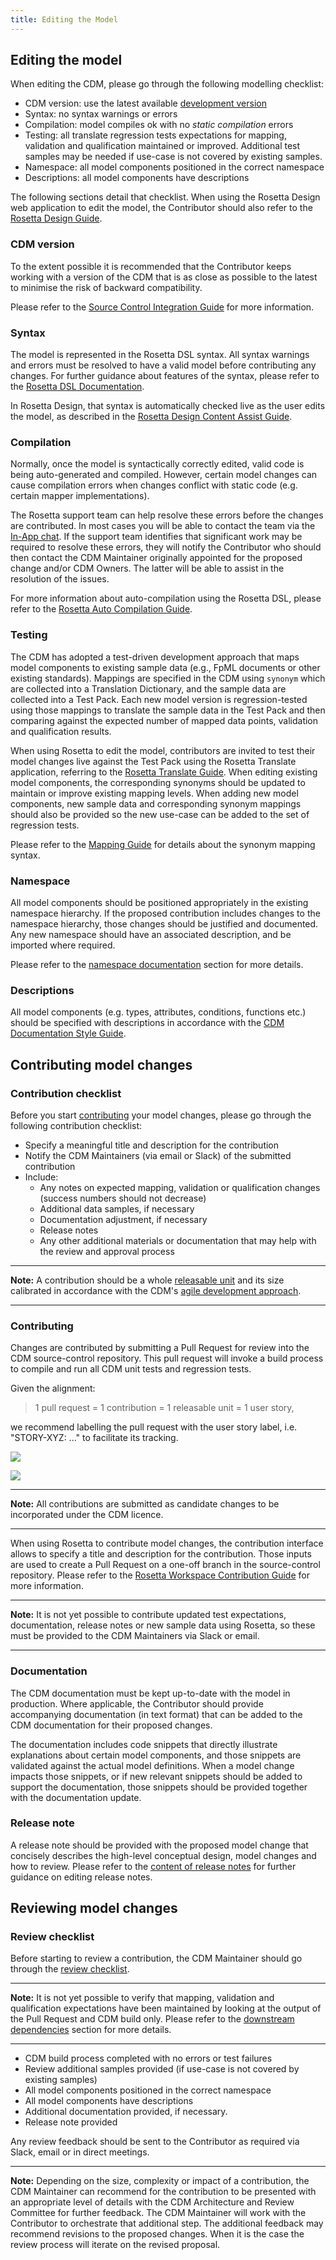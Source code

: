 ```yaml
---
title: Editing the Model
---
```


## Editing the model

When editing the CDM, please go through the following modelling
checklist:

-   CDM version: use the latest available [development
    version](versioning.md)
-   Syntax: no syntax warnings or errors
-   Compilation: model compiles ok with no *static compilation* errors
-   Testing: all translate regression tests expectations for mapping,
    validation and qualification maintained or improved. Additional test
    samples may be needed if use-case is not covered by existing
    samples.
-   Namespace: all model components positioned in the correct namespace
-   Descriptions: all model components have descriptions

The following sections detail that checklist. When using the Rosetta
Design web application to edit the model, the Contributor should also
refer to the [Rosetta Design Guide](https://docs.rosetta-technology.io/rosetta/rosetta-products/0-welcome-to-rosetta).

### CDM version

To the extent possible it is recommended that the Contributor keeps
working with a version of the CDM that is as close as possible to the
latest to minimise the risk of backward compatibility.

Please refer to the [Source Control Integration Guide](https://docs.rosetta-technology.io/rosetta/rosetta-products/1-workspace/#source-control-integration) for more
information.

### Syntax

The model is represented in the Rosetta DSL syntax. All syntax warnings
and errors must be resolved to have a valid model before contributing
any changes. For further guidance about features of the syntax, please
refer to the [Rosetta DSL Documentation](https://docs.rosetta-technology.io/rosetta/rune-dsl/rune-modelling-component/).

In Rosetta Design, that syntax is automatically checked live as the user
edits the model, as described in the [Rosetta Design Content Assist
Guide](https://docs.rosetta-technology.io/rosetta/rosetta-products/2-rosetta-design/#rosetta-design-content-assist).

### Compilation

Normally, once the model is syntactically correctly edited, valid code
is being auto-generated and compiled. However, certain model changes can
cause compilation errors when changes conflict with static code (e.g.
certain mapper implementations).

The Rosetta support team can help resolve these errors before the
changes are contributed. In most cases you will be able to contact the
team via the [In-App chat](https://docs.rosetta-technology.io/rosetta/rosetta-products/0-welcome-to-rosetta#in-app-chat). If the support team identifies that
significant work may be required to resolve these errors, they will
notify the Contributor who should then contact the CDM Maintainer
originally appointed for the proposed change and/or CDM Owners. The
latter will be able to assist in the resolution of the issues.

For more information about auto-compilation using the Rosetta DSL,
please refer to the [Rosetta Auto Compilation Guide](https://docs.rosetta-technology.io/rosetta/rosetta-products/2-rosetta-design/#auto-completion-scoping).

### Testing

The CDM has adopted a test-driven development approach that maps model
components to existing sample data (e.g., FpML documents or other
existing standards). Mappings are specified in the CDM using `synonym`
which are collected into a Translation Dictionary, and the sample data
are collected into a Test Pack. Each new model version is
regression-tested using those mappings to translate the sample data in
the Test Pack and then comparing against the expected number of mapped
data points, validation and qualification results.

When using Rosetta to edit the model, contributors are invited to test
their model changes live against the Test Pack using the Rosetta
Translate application, referring to the [Rosetta Translate Guide](https://docs.rosetta-technology.io/rosetta/rune-dsl/rune-modelling-component/#translate).
When editing existing model components, the corresponding synonyms
should be updated to maintain or improve existing mapping levels. When
adding new model components, new sample data and corresponding synonym
mappings should also be provided so the new use-case can be added to the
set of regression tests.

Please refer to the [Mapping Guide](https://docs.rosetta-technology.io/rosetta/rune-dsl/rune-modelling-component/#mapping-component) for details about the synonym
mapping syntax.

### Namespace

All model components should be positioned appropriately in the existing
namespace hierarchy. If the proposed contribution includes changes to
the namespace hierarchy, those changes should be justified and
documented. Any new namespace should have an associated description, and
be imported where required.

Please refer to the [namespace documentation](namespace.md) section for more details.

### Descriptions

All model components (e.g. types, attributes, conditions, functions
etc.) should be specified with descriptions in accordance with the [CDM
Documentation Style Guide](documentation-style-guide.md).

## Contributing model changes

### Contribution checklist

Before you start [contributing](dev-guidelines.md) your model changes, please go through the
following contribution checklist:

-   Specify a meaningful title and description for the contribution
-   Notify the CDM Maintainers (via email or Slack) of the submitted
    contribution
-   Include:
    -   Any notes on expected mapping, validation or qualification
        changes (success numbers should not decrease)
    -   Additional data samples, if necessary
    -   Documentation adjustment, if necessary
    -   Release notes
    -   Any other additional materials or documentation that may help
        with the review and approval process

---
**Note:**
A contribution should be a whole [releasable
unit](development-approach.md#what-is-a-releasable-unit) and its size calibrated in accordance
with the CDM's [agile development
approach](development-approach.md).

---

### Contributing

Changes are contributed by submitting a Pull Request for review into the
CDM source-control repository. This pull request will invoke a build
process to compile and run all CDM unit tests and regression tests.

Given the alignment:

> 1 pull request = 1 contribution = 1 releasable unit = 1 user story,

we recommend labelling the pull request with the user story label, i.e.
"STORY-XYZ: ..." to facilitate its tracking.

![](/img/operating-model-2.png)

![](/img/operating-model-3.png)

---
**Note:**
All contributions are submitted as candidate changes to be incorporated
under the CDM licence.

---

When using Rosetta to contribute model changes, the contribution
interface allows to specify a title and description for the
contribution. Those inputs are used to create a Pull Request on a
one-off branch in the source-control repository. Please refer to the
[Rosetta Workspace Contribution Guide](https://docs.rosetta-technology.io/rosetta/rosetta-products/1-workspace/#contribute-workspace-changes) for more information.

---
**Note:**
It is not yet possible to contribute updated test expectations,
documentation, release notes or new sample data using Rosetta, so these
must be provided to the CDM Maintainers via Slack or email.

---

### Documentation

The CDM documentation must be kept up-to-date with the model in
production. Where applicable, the Contributor should provide
accompanying documentation (in text format) that can be added to the CDM
documentation for their proposed changes.

The documentation includes code snippets that directly illustrate
explanations about certain model components, and those snippets are
validated against the actual model definitions. When a model change
impacts those snippets, or if new relevant snippets should be added to
support the documentation, those snippets should be provided together
with the documentation update.

### Release note

A release note should be provided with the proposed model change that
concisely describes the high-level conceptual design, model changes and
how to review. Please refer to the
[content of release notes](dev-guidelines.md/#content-of-release-notes) for further
guidance on editing release notes.

## Reviewing model changes

### Review checklist

Before starting to review a contribution, the CDM Maintainer should go
through the [review checklist](maintenance-and-release.md/#downstream-dependencies).



---
**Note:**
It is not yet possible to verify that mapping, validation and
qualification expectations have been maintained by looking at the output
of the Pull Request and CDM build only. Please refer to the
[downstream dependencies](maintenance-and-release.md) section for more details.

---

-   CDM build process completed with no errors or test failures
-   Review additional samples provided (if use-case is not covered by
    existing samples)
-   All model components positioned in the correct namespace
-   All model components have descriptions
-   Additional documentation provided, if necessary.
-   Release note provided

Any review feedback should be sent to the Contributor as required via
Slack, email or in direct meetings.

---
**Note:**
Depending on the size, complexity or impact of a contribution, the CDM
Maintainer can recommend for the contribution to be presented with an
appropriate level of details with the CDM Architecture and Review
Committee for further feedback. The CDM Maintainer will work with the
Contributor to orchestrate that additional step. The additional feedback
may recommend revisions to the proposed changes. When it is the case the
review process will iterate on the revised proposal.
